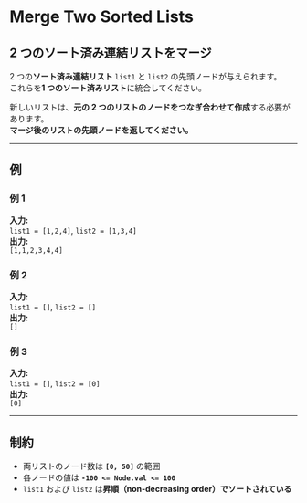 # Merge Two Sorted Lists

## **2 つのソート済み連結リストをマージ**

2 つの**ソート済み連結リスト** `list1` と `list2` の先頭ノードが与えられます。  
これらを**1 つのソート済みリスト**に統合してください。  

新しいリストは、**元の 2 つのリストのノードをつなぎ合わせて作成**する必要があります。  
**マージ後のリストの先頭ノードを返してください。**

---

## **例**

### **例 1**

**入力:**  
`list1 = [1,2,4]`, `list2 = [1,3,4]`  
**出力:**  
`[1,1,2,3,4,4]`  

### **例 2**

**入力:**  
`list1 = []`, `list2 = []`  
**出力:**  
`[]`  

### **例 3**

**入力:**  
`list1 = []`, `list2 = [0]`  
**出力:**  
`[0]`  

---

## **制約**

- 両リストのノード数は **`[0, 50]`** の範囲  
- 各ノードの値は **`-100 <= Node.val <= 100`**  
- `list1` および `list2` は**昇順（non-decreasing order）でソートされている**
